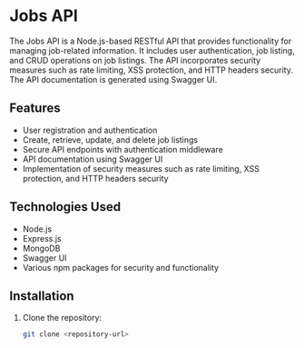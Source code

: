 # Jobs API

The Jobs API is a Node.js-based RESTful API that provides functionality for managing job-related information. It includes user authentication, job listing, and CRUD operations on job listings. The API incorporates security measures such as rate limiting, XSS protection, and HTTP headers security. The API documentation is generated using Swagger UI.

## Features

- User registration and authentication
- Create, retrieve, update, and delete job listings
- Secure API endpoints with authentication middleware
- API documentation using Swagger UI
- Implementation of security measures such as rate limiting, XSS protection, and HTTP headers security

## Technologies Used

- Node.js
- Express.js
- MongoDB
- Swagger UI
- Various npm packages for security and functionality

## Installation

1. Clone the repository:

   ```bash
   git clone <repository-url>
